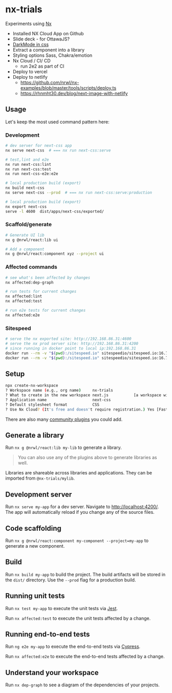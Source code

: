 # nx-trials

Experiments using [Nx](https://nx.dev)

- Installed NX Cloud App on Github
- Slide deck - for OttawaJS?
- [DarkMode in css](https://dev.to/ruppysuppy/dark-mode-using-css-variables-1m3)
- Extract a component into a library
- Styling options Sass, Chakra/emotion
- Nx Cloud / CI/ CD
  - run 2e2 as part of CI
- Deploy to vercel
- Deploy to netlify
  - <https://github.com/nrwl/nx-examples/blob/master/tools/scripts/deploy.ts>
  - <https://rhnmht30.dev/blog/next-image-with-netlify>

## Usage

Let's keep the most used command pattern here:

### Development

```bash
# dev server for next-css app
nx serve next-css  # === nx run next-css:serve

# test,lint and e2e
nx run next-css:lint
nx run next-css:test
nx run next-css-e2e:e2e

# local production build (export)
nx build next-css
nx serve next-css --prod  # === nx run next-css:serve:production

# local production build (export)
nx export next-css
serve -l 4600  dist/apps/next-css/exported/
```

### Scaffold/generate

```bash
# Generate UI lib
nx g @nrwl/react:lib ui

# Add a component
nx g @nrwl/react:component xyz --project ui
```

### Affected commands

```bash
# see what's been affected by changes
nx affected:dep-graph

# run tests for current changes
nx affected:lint
nx affected:test

# run e2e tests for current changes
nx affected:e2e
```

### Sitespeed

```bash
# serve the nx exported site: http://192.168.86.31:4600
# serve the nx prod server site: http://192.168.86.31:4200
# since running in docker point to local ip:192.168.86.31
docker run --rm -v "$(pwd):/sitespeed.io" sitespeedio/sitespeed.io:16.7.1 http://192.168.86.31:4600 --mobile
docker run --rm -v "$(pwd):/sitespeed.io" sitespeedio/sitespeed.io:16.7.1 --mobile http://192.168.86.31:4200 http://192.168.86.31:4200/image-demo
```

## Setup

```bash
npx create-nx-workspace
? Workspace name (e.g., org name)     nx-trials
? What to create in the new workspace next.js           [a workspace with a single Next.js application]
? Application name                    next-css
? Default stylesheet format           CSS
? Use Nx Cloud? (It's free and doesn't require registration.) Yes [Faster builds, run details, Github integration. Learn more at https://nx.app]
```

There are also many [community plugins](https://nx.dev/nx-community) you could add.

## Generate a library

Run `nx g @nrwl/react:lib my-lib` to generate a library.

> You can also use any of the plugins above to generate libraries as well.

Libraries are shareable across libraries and applications. They can be imported from `@nx-trials/mylib`.

## Development server

Run `nx serve my-app` for a dev server. Navigate to <http://localhost:4200/>. The app will automatically reload if you change any of the source files.

## Code scaffolding

Run `nx g @nrwl/react:component my-component --project=my-app` to generate a new component.

## Build

Run `nx build my-app` to build the project. The build artifacts will be stored in the `dist/` directory. Use the `--prod` flag for a production build.

## Running unit tests

Run `nx test my-app` to execute the unit tests via [Jest](https://jestjs.io).

Run `nx affected:test` to execute the unit tests affected by a change.

## Running end-to-end tests

Run `ng e2e my-app` to execute the end-to-end tests via [Cypress](https://www.cypress.io).

Run `nx affected:e2e` to execute the end-to-end tests affected by a change.

## Understand your workspace

Run `nx dep-graph` to see a diagram of the dependencies of your projects.
